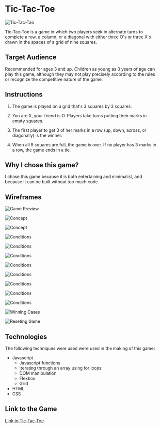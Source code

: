 
# Tic-Tac-Toe

![Tic-Tac-Tao](https://upload.wikimedia.org/wikipedia/commons/thumb/3/32/Tic_tac_toe.svg/800px-Tic_tac_toe.svg.png)


Tic-Tac-Toe is a game in which two players seek in alternate turns to complete a row, a column, or a diagonal with either three O's or three X's drawn in the spaces of a grid of nine squares.



## Target Audience

Recommended for ages 3 and up. Children as young as 3 years of age can play this game, although they may not play precisely according to the rules or recognize the competitive nature of the game.


## Instructions

1. The game is played on a grid that's 3 squares by 3 squares.

2. You are X, your friend is O. Players take turns putting their marks in empty squares.

3. The first player to get 3 of her marks in a row (up, down, across, or diagonally) is the winner.

4. When all 9 squares are full, the game is over. If no player has 3 marks in a row, the game ends in a tie.

## Why I chose this game?

I chose this game because it is both entertaining and minimalist, and because it can be built without too much code.
## Wireframes

![Game Preview](https://i.ibb.co/Bgk4NHn/1.jpg)

![Concept](https://i.ibb.co/sv7CmWQ/2.jpg)

![Concept](https://i.ibb.co/pXtd5mb/3.jpg)

![Conditions](https://i.ibb.co/4d87KNV/4.jpg)

![Conditions](https://i.ibb.co/pQmYzpf/5.jpg)

![Conditions](https://i.ibb.co/376qQWm/6.jpg)

![Conditions](https://i.ibb.co/9qXzM6d/7.jpg)

![Conditions](https://i.ibb.co/GxYsMt2/8.jpg)

![Conditions](https://i.ibb.co/RD7PZy7/9.jpg)

![Conditions](https://i.ibb.co/xG6swv6/10.jpg)

![Conditions](https://i.ibb.co/QprvzX0/11.jpg)

![Winning Cases](https://i.ibb.co/ZHT6fqJ/12.jpg)

![Reseting Game](https://i.ibb.co/VwSS4Yq/13.jpg)
## Technologies

The following techniques were used  were used in the making of this game:

* Javascript
  * Javascript functions
  * Iterating through an array using for loops
  * DOM manipulation
  * Flexbox
  * Grid
* HTML
* CSS

## Link to the Game

[Link to Tic-Tac-Toe](https://mamd0uh.github.io/Tic-Tac-Toe/)
